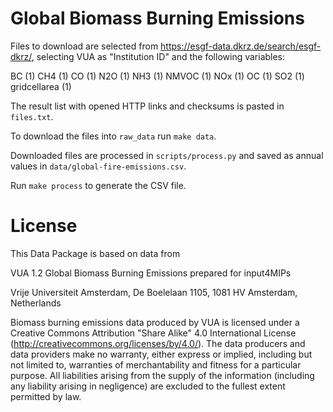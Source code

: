 # Global Biomass Burning Emissions

Files to download are selected from https://esgf-data.dkrz.de/search/esgf-dkrz/,
selecting VUA as "Institution ID" and the following variables:

BC (1)
CH4 (1)
CO (1)
N2O (1)
NH3 (1)
NMVOC (1)
NOx (1)
OC (1)
SO2 (1)
gridcellarea (1)

The result list with opened HTTP links and checksums is pasted in `files.txt`.

To download the files into `raw_data` run `make data`.

Downloaded files are processed in `scripts/process.py` and saved as annual
values in `data/global-fire-emissions.csv`.

Run `make process` to generate the CSV file.

# License

This Data Package is based on data from

VUA 1.2 Global Biomass Burning Emissions prepared for input4MIPs

Vrije Universiteit Amsterdam, De Boelelaan 1105, 1081 HV Amsterdam, Netherlands

Biomass burning emissions data produced by VUA is licensed under a Creative Commons Attribution "Share Alike" 4.0 International License (http://creativecommons.org/licenses/by/4.0/). The data producers and data providers make no warranty, either express or implied, including but not limited to, warranties of merchantability and fitness for a particular purpose. All liabilities arising from the supply of the information (including any liability arising in negligence) are excluded to the fullest extent permitted by law.
